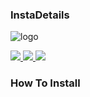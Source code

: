 ### InstaDetails



![logo](https://c.tenor.com/9gAQTpYexIIAAAAC/instagram-logo.gif)


<a href="https://github.com/LISA-KOREA/InstaDetails">
    <img src="https://img.shields.io/github/followers/LISA-KOREA?label=Follow&style=social">
  </a>

<a href="https://github.com/LISA-KOREA/InstaDetails">
    <img src="https://img.shields.io/github/stars/LISA-KOREA/InstaDetails?style=social">
  </a>

<a href="https://github.com/LISA-KOREA/InstaDetails">
    <img src="https://img.shields.io/github/Forks/LISA-KOREA?style=social">
  </a>


### How To Install
